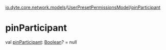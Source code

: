 [io.dyte.core.network.models](../index.md)/[UserPresetPermissionsModel](index.md)/[pinParticipant](pin-participant.md)

# pinParticipant


val [pinParticipant](pin-participant.md): [Boolean](https://kotlinlang.org/api/latest/jvm/stdlib/kotlin/-boolean/index.html)? = null
